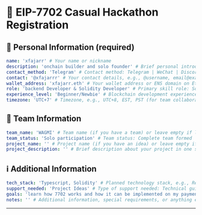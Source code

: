 # 🚀 EIP-7702 Casual Hackathon Registration

<!--
Please fill out the information below. This information will be automatically processed.
Do not remove the --- markers or change the field names.
-->

## 👤 Personal Information (required)

```yaml
name: 'xfajarr' # Your name or nickname
description: 'onchain builder and solo founder' # Brief personal introduction including skills and experience (One sentence)
contact_method: 'Telegram' # Contact method: Telegram | WeChat | Discord | Email | X(Twitter) | GitHub
contact: '@xfajarrr' # Your contact details, e.g., @username, email@example.com
wallet_address: 'xfajarr.eth' # Your wallet address or ENS domain on Ethereum mainnet
role: 'backend Developer & Solidity Developer' # Primary skill role: Solidity Developer | Frontend Developer | Backend Developer | Full-stack Developer | Product Manager | UI/UX Designer | Test Engineer | Blockchain Researcher | etc.
experience_level: 'Beginner/Newbie' # Blockchain development experience: Beginner | Junior | Intermediate | Senior | Expert
timezone: 'UTC+7' # Timezone, e.g., UTC+8, EST, PST (for team collaboration scheduling)
```

## 👥 Team Information

```yaml
team_name: 'WAGMI' # Team name (if you have a team) or leave empty if looking for a team
team_status: 'Solo participation' # Team status: Complete team formed | Looking for teammates | Open to join other teams | Solo participation
project_name: '' # Project name (if you have an idea) or leave empty if undecided
project_description: '' # Brief description about your project in one sentence
```

## ℹ️ Additional Information

```yaml
tech_stack: 'Typescript, Solidity' # Planned technology stack, e.g., React, Node.js, Solidity, Hardhat, ethers.js
support_needed: 'Project Ideas' # Type of support needed: Technical guidance | Team matching | Project ideas | Resource connection | Mentor advice
goals: 'learn how 7702 works and how it can be implemented on my payment project' # Participation goals: Learn new technology | Build MVP | Find collaborators | Win prizes | Other
notes: '' # Additional information, special requirements, or anything else you'd like to share
```

---

<!-- Do not edit below this line. This section will be automatically generated when your registration is processed. -->
